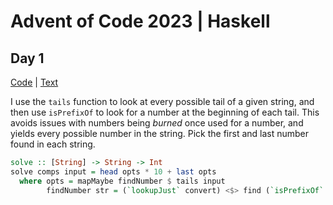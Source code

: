 # Advent of Code 2023 | Haskell

## Day 1

[Code](src/Day01.hs) | [Text](https://adventofcode.com/2023/day/1)

I use the `tails` function to look at every possible tail of a given string,
and then use `isPrefixOf` to look for a number at the beginning of each tail.
This avoids issues with numbers being *burned* once used for a number, and
yields every possible number in the string. Pick the first and last number
found in each string.

```haskell
solve :: [String] -> String -> Int
solve comps input = head opts * 10 + last opts
  where opts = mapMaybe findNumber $ tails input
        findNumber str = (`lookupJust` convert) <$> find (`isPrefixOf` str) comps
```
